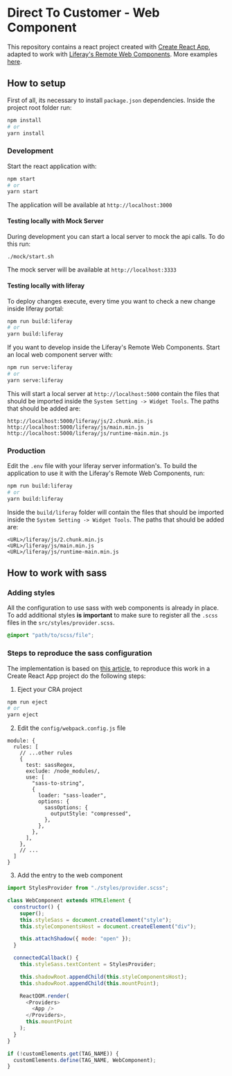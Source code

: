# Direct To Customer - Web Component

This repository contains a react project created with [Create React App](https://github.com/facebook/create-react-app), adapted to work with [Liferay's Remote Web Components](https://github.com/rotty3000/remote-web-component-poc). More examples [here](https://github.com/rotty3000/remote-component-test).

## How to setup

First of all, its necessary to install `package.json` dependencies. Inside the project root folder run:

```bash
npm install
# or
yarn install
```

### Development

Start the react application with:

```bash
npm start
# or
yarn start
```

The application will be available at `http://localhost:3000`

#### Testing locally with Mock Server

During development you can start a local server to mock the api calls. To do this run:

```bash
./mock/start.sh
```

The mock server will be available at `http://localhost:3333`

#### Testing locally with liferay

To deploy changes execute, every time you want to check a new change inside liferay portal:

```bash
npm run build:liferay
# or
yarn build:liferay
```

If you want to develop inside the Liferay's Remote Web Components. Start an local web component server with:

```bash
npm run serve:liferay
# or
yarn serve:liferay
```

This will start a local server at `http://localhost:5000` contain the files that should be imported inside the `System Setting -> Widget Tools`. The paths that should be added are:

```
http://localhost:5000/liferay/js/2.chunk.min.js
http://localhost:5000/liferay/js/main.min.js
http://localhost:5000/liferay/js/runtime-main.min.js
```

### Production

Edit the `.env` file with your liferay server information's. To build the application to use it with the Liferay's Remote Web Components, run:

```bash
npm run build:liferay
# or
yarn build:liferay
```

Inside the `build/liferay` folder will contain the files that should be imported inside the `System Setting -> Widget Tools`. The paths that should be added are:

```
<URL>/liferay/js/2.chunk.min.js
<URL>/liferay/js/main.min.js
<URL>/liferay/js/runtime-main.min.js
```

## How to work with sass

### Adding styles

All the configuration to use sass with web components is already in place. To add additional styles **is important** to make sure to register all the `.scss` files in the `src/styles/provider.scss`.

```scss
@import "path/to/scss/file";
```

### Steps to reproduce the sass configuration

The implementation is based on [this article](https://dev.to/m4thieulavoie/how-i-managed-to-use-scss-inside-web-components-3lk9), to reproduce this work in a Create React App project do the following steps:

1. Eject your CRA project

```bash
npm run eject
# or
yarn eject
```

2. Edit the `config/webpack.config.js` file

```jsonc
module: {
  rules: [
    // ...other rules
    {
      test: sassRegex,
      exclude: /node_modules/,
      use: [
        "sass-to-string",
        {
          loader: "sass-loader",
          options: {
            sassOptions: {
              outputStyle: "compressed",
            },
          },
        },
      ],
    },
    // ...
  ]
}
```

3. Add the entry to the web component

```js
import StylesProvider from "./styles/provider.scss";

class WebComponent extends HTMLElement {
  constructor() {
    super();
    this.styleSass = document.createElement("style");
    this.styleComponentsHost = document.createElement("div");

    this.attachShadow({ mode: "open" });
  }

  connectedCallback() {
    this.styleSass.textContent = StylesProvider;

    this.shadowRoot.appendChild(this.styleComponentsHost);
    this.shadowRoot.appendChild(this.mountPoint);

    ReactDOM.render(
      <Providers>
        <App />
      </Providers>,
      this.mountPoint
    );
  }
}

if (!customElements.get(TAG_NAME)) {
  customElements.define(TAG_NAME, WebComponent);
}
```